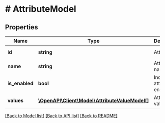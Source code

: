 # # AttributeModel

## Properties

Name | Type | Description | Notes
------------ | ------------- | ------------- | -------------
**id** | **string** | Attribute ID. | [optional] [readonly]
**name** | **string** | Attribute name. | [optional] [readonly]
**is_enabled** | **bool** | Indicates if attribute is enabled. | [optional] [readonly]
**values** | [**\OpenAPI\Client\Model\AttributeValueModel[]**](AttributeValueModel.md) | Attribute values. | [optional] [readonly]

[[Back to Model list]](../../README.md#models) [[Back to API list]](../../README.md#endpoints) [[Back to README]](../../README.md)
